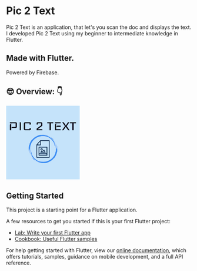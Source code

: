# Pic 2 Text

  Pic 2 Text is an application, that let's you scan the doc and displays the text.
  I developed Pic 2 Text using my beginner to intermediate knowledge in Flutter.

  Made with Flutter.
  ---
  Powered by Firebase.
  
  ## :sunglasses:  Overview: :point_down:

  <img src="https://github.com/tharunc/pic2text_app/blob/master/assets/splash.png"/> <br>


## Getting Started

This project is a starting point for a Flutter application.

A few resources to get you started if this is your first Flutter project:

- [Lab: Write your first Flutter app](https://flutter.dev/docs/get-started/codelab)
- [Cookbook: Useful Flutter samples](https://flutter.dev/docs/cookbook)

For help getting started with Flutter, view our
[online documentation](https://flutter.dev/docs), which offers tutorials,
samples, guidance on mobile development, and a full API reference.
